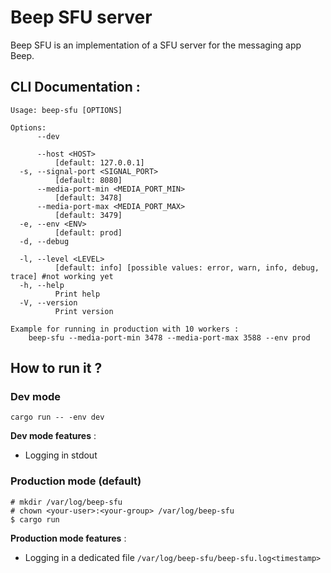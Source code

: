# Beep SFU server
Beep SFU is an implementation of a SFU server for the messaging app Beep.
## CLI Documentation : 
```
Usage: beep-sfu [OPTIONS]

Options:
      --dev

      --host <HOST>
          [default: 127.0.0.1]
  -s, --signal-port <SIGNAL_PORT>
          [default: 8080]
      --media-port-min <MEDIA_PORT_MIN>
          [default: 3478]
      --media-port-max <MEDIA_PORT_MAX>
          [default: 3479]
  -e, --env <ENV>
          [default: prod]
  -d, --debug

  -l, --level <LEVEL>
          [default: info] [possible values: error, warn, info, debug, trace] #not working yet
  -h, --help
          Print help
  -V, --version
          Print version

Example for running in production with 10 workers :
    beep-sfu --media-port-min 3478 --media-port-max 3588 --env prod
```
## How to run it ?
### Dev mode
```
cargo run -- -env dev
```
**Dev mode features** :
- Logging in stdout
### Production mode (default)
```
# mkdir /var/log/beep-sfu 
# chown <your-user>:<your-group> /var/log/beep-sfu
$ cargo run
```
**Production mode features** :
- Logging in a dedicated file `/var/log/beep-sfu/beep-sfu.log<timestamp>`
